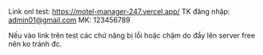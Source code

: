 Link onl test: https://motel-manager-247.vercel.app/
TK đăng nhập: admin01@gmail.com
MK: 123456789

Nếu vào link trên test các chứ năng bị lỗi hoặc chậm do đẩy lên server free nên ko tránh đc.